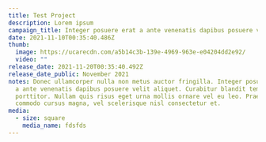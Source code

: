 ```yaml
---
title: Test Project
description: Lorem ipsum
campaign_title: Integer posuere erat a ante venenatis dapibus posuere velit aliquet.
date: 2021-11-10T00:35:40.486Z
thumb:
  image: https://ucarecdn.com/a5b14c3b-139e-4969-963e-e04204dd2e92/
  video: ""
release_date: 2021-11-20T00:35:40.492Z
release_date_public: November 2021
notes: Donec ullamcorper nulla non metus auctor fringilla. Integer posuere erat
  a ante venenatis dapibus posuere velit aliquet. Curabitur blandit tempus
  porttitor. Nullam quis risus eget urna mollis ornare vel eu leo. Praesent
  commodo cursus magna, vel scelerisque nisl consectetur et.
media:
  - size: square
    media_name: fdsfds
---
```

